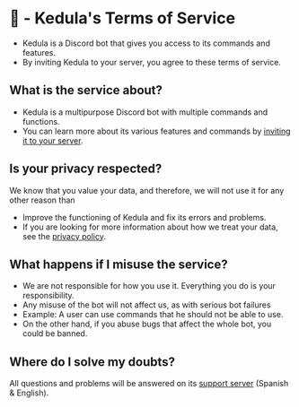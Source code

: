 # 🤖 - Kedula's Terms of Service
- Kedula is a Discord bot that gives you access to its commands and features.
- By inviting Kedula to your server, you agree to these terms of service.
## What is the service about?
- Kedula is a multipurpose Discord bot with multiple commands and functions.
- You can learn more about its various features and commands by [inviting it to your server](https://discord.com/api/oauth2/authorize?client_id=812698614103015455&permissions=1427509734518&scope=bot%20applications.commands).
## Is your privacy respected?
We know that you value your data, and therefore, we will not use it for any other reason than
- Improve the functioning of Kedula and fix its errors and problems.
- If you are looking for more information about how we treat your data, see the [privacy policy](https://github.com/SCP1939/kedula-info/blob/main/privacy-en.md).
## What happens if I misuse the service?
- We are not responsible for how you use it. Everything you do is your responsibility.
- Any misuse of the bot will not affect us, as with serious bot failures
- Example: A user can use commands that he should not be able to use.
- On the other hand, if you abuse bugs that affect the whole bot, you could be banned.
## Where do I solve my doubts?
All questions and problems will be answered on its [support server](https://discord.gg/p26UWjCmQd) (Spanish & English).